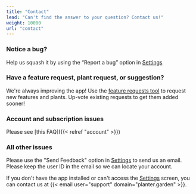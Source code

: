 ```yaml
---
title: "Contact"
lead: "Can't find the answer to your question? Contact us!"
weight: 10000
url: "contact"
---
```


### Notice a bug?
Help us squash it by using the “Report a bug” option in [Settings](https://planter.garden/settings)

### Have a feature request, plant request, or suggestion?
We're always improving the app! Use the <a href="https://planter.garden/requests">feature requests tool</a> to request new features and plants. Up-vote existing requests to get them added sooner!

### Account and subscription issues
Please see [this FAQ]({{< relref "account" >}})

### All other issues
Please use the "Send Feedback" option in [Settings](https://planter.garden/settings) to send us an
email. Please keep the user ID in the email so we can locate your account.

If you don't have the app installed or can't access the [Settings](https://planter.garden/settings) screen, you can contact us at
{{< email user="support" domain="planter.garden" >}}.
